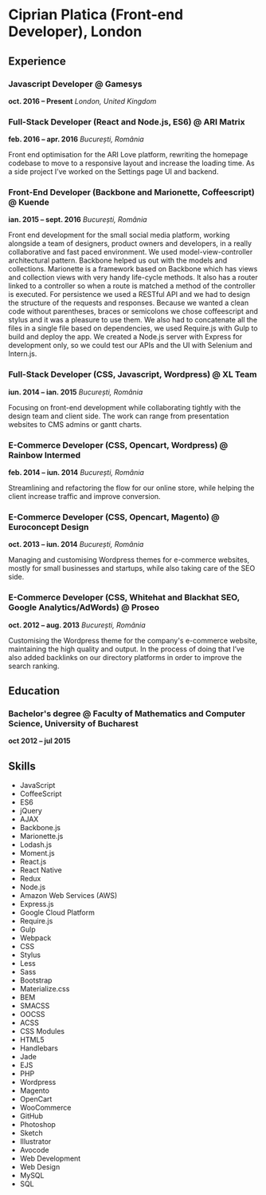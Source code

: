 # Ciprian Platica (Front-end Developer), London



## Experience

### Javascript Developer @ Gamesys
**oct. 2016 – Present**
*London, United Kingdom*

### Full-Stack Developer (React and Node.js, ES6) @ ARI Matrix
**feb. 2016 – apr. 2016**
*București, România*

Front end optimisation for the ARI Love platform, rewriting the homepage codebase to move to a responsive layout and increase the loading time. As a side project I’ve worked on the Settings page UI and backend.

### Front-End Developer (Backbone and Marionette, Coffeescript) @ Kuende
**ian. 2015 – sept. 2016**
*București, România*

Front end development for the small social media platform, working alongside a team of designers, product owners and developers, in a really collaborative and fast paced environment.
We used model-view-controller architectural pattern. Backbone helped us out with the models and collections. Marionette is a framework based on Backbone which has views and collection views with very handy life-cycle methods. It also has a router linked to a controller so when a route is matched a method of the controller is executed. For persistence we used a RESTful API and we had to design the structure of the requests and responses. Because we wanted a clean code without parentheses, braces or semicolons we chose coffeescript and stylus and it was a pleasure to use them. We also had to concatenate all the files in a single file based on dependencies, we used Require.js with Gulp to build and deploy the app. We created a Node.js server with Express for development only, so we could test our APIs and the UI with Selenium and Intern.js.

### Full-Stack Developer (CSS, Javascript, Wordpress) @ XL Team
**iun. 2014 – ian. 2015**
*București, România*

Focusing on front-end development while collaborating tightly with the design team and client side. The work can range from presentation websites to CMS admins or gantt charts.

### E-Commerce Developer (CSS, Opencart, Wordpress) @ Rainbow Intermed
**feb. 2014 – iun. 2014**
*București, România*

Streamlining and refactoring the flow for our online store, while helping the client increase traffic and improve conversion.

### E-Commerce Developer (CSS, Opencart, Magento) @ Euroconcept Design
**oct. 2013 – iun. 2014**
*București, România*

Managing and customising Wordpress themes for e-commerce websites, mostly for small businesses and startups, while also taking care of the SEO side.

### E-Commerce Developer (CSS, Whitehat and Blackhat SEO, Google Analytics/AdWords) @ Proseo
**oct. 2012 – aug. 2013**
*București, România*

Customising the Wordpress theme for the company's e-commerce website, maintaining the high quality and output. In the process of doing that I’ve also added backlinks on our directory platforms in order to improve the search ranking.



## Education

### Bachelor's degree @ Faculty of Mathematics and Computer Science, University of Bucharest
**oct 2012 – jul 2015**



## Skills

- JavaScript
- CoffeeScript
- ES6
- jQuery
- AJAX
- Backbone.js
- Marionette.js
- Lodash.js
- Moment.js
- React.js
- React Native
- Redux
- Node.js
- Amazon Web Services (AWS)
- Express.js
- Google Cloud Platform
- Require.js
- Gulp
- Webpack
- CSS
- Stylus
- Less
- Sass
- Bootstrap
- Materialize.css
- BEM
- SMACSS
- OOCSS
- ACSS
- CSS Modules
- HTML5
- Handlebars
- Jade
- EJS
- PHP
- Wordpress
- Magento
- OpenCart
- WooCommerce
- GitHub
- Photoshop
- Sketch
- Illustrator
- Avocode
- Web Development
- Web Design
- MySQL
- SQL
